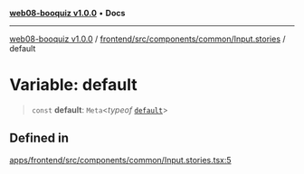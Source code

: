 [**web08-booquiz v1.0.0**](../../../../../../README.md) • **Docs**

***

[web08-booquiz v1.0.0](../../../../../../modules.md) / [frontend/src/components/common/Input.stories](../README.md) / default

# Variable: default

> `const` **default**: `Meta`\<*typeof* [`default`](../../Input/functions/default.md)\>

## Defined in

[apps/frontend/src/components/common/Input.stories.tsx:5](https://github.com/boostcampwm-2024/web08-BooQuiz/blob/f96af645f7679e55fbd626cf58ee24bdf8b61d17/apps/frontend/src/components/common/Input.stories.tsx#L5)

